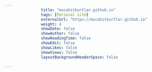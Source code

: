 ---
                title: "mucahitkurtlar.github.io"
                tags: [Personal site]
                externalUrl: "https://mucahitkurtlar.github.io"
                weight: 4
                showDate: false
                showAuthor: false
                showReadingTime: false
                showEdit: false
                showLikes: false
                showViews: false
                layoutBackgroundHeaderSpace: false
                ---
